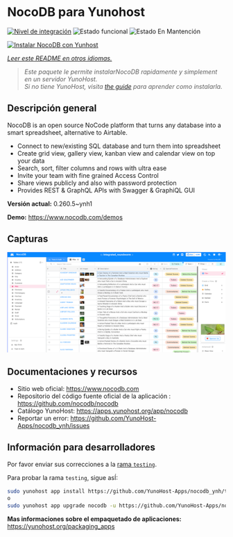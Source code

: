 <!--
Este archivo README esta generado automaticamente<https://github.com/YunoHost/apps/tree/master/tools/readme_generator>
No se debe editar a mano.
-->

# NocoDB para Yunohost

[![Nivel de integración](https://apps.yunohost.org/badge/integration/nocodb)](https://ci-apps.yunohost.org/ci/apps/nocodb/)
![Estado funcional](https://apps.yunohost.org/badge/state/nocodb)
![Estado En Mantención](https://apps.yunohost.org/badge/maintained/nocodb)

[![Instalar NocoDB con Yunhost](https://install-app.yunohost.org/install-with-yunohost.svg)](https://install-app.yunohost.org/?app=nocodb)

*[Leer este README en otros idiomas.](./ALL_README.md)*

> *Este paquete le permite instalarNocoDB rapidamente y simplement en un servidor YunoHost.*  
> *Si no tiene YunoHost, visita [the guide](https://yunohost.org/install) para aprender como instalarla.*

## Descripción general

NocoDB is an open source NoCode platform that turns any database into a smart spreadsheet, alternative to Airtable.

* Connect to new/existing SQL database and turn them into spreadsheet
* Create grid view, gallery view, kanban view and calendar view on top your data
* Search, sort, filter columns and rows with ultra ease
* Invite your team with fine grained Access Control
* Share views publicly and also with password protection
* Provides REST & GraphQL APIs with Swagger & GraphiQL GUI


**Versión actual:** 0.260.5~ynh1

**Demo:** <https://www.nocodb.com/demos>

## Capturas

![Captura de NocoDB](./doc/screenshots/screenshot.png)

## Documentaciones y recursos

- Sitio web oficial: <https://www.nocodb.com>
- Repositorio del código fuente oficial de la aplicación : <https://github.com/nocodb/nocodb>
- Catálogo YunoHost: <https://apps.yunohost.org/app/nocodb>
- Reportar un error: <https://github.com/YunoHost-Apps/nocodb_ynh/issues>

## Información para desarrolladores

Por favor enviar sus correcciones a la [rama `testing`](https://github.com/YunoHost-Apps/nocodb_ynh/tree/testing).

Para probar la rama `testing`, sigue asÍ:

```bash
sudo yunohost app install https://github.com/YunoHost-Apps/nocodb_ynh/tree/testing --debug
o
sudo yunohost app upgrade nocodb -u https://github.com/YunoHost-Apps/nocodb_ynh/tree/testing --debug
```

**Mas informaciones sobre el empaquetado de aplicaciones:** <https://yunohost.org/packaging_apps>
